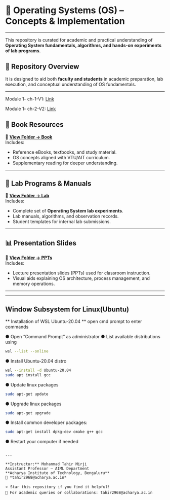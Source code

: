 # 🧠 Operating Systems (OS) – Concepts & Implementation
---
This repository is curated for academic and practical understanding of **Operating System fundamentals, algorithms, and hands-on experiments of lab programs**.
 
## 📘 Repository Overview
It is designed to aid both **faculty and students** in academic preparation, lab execution, and conceptual understanding of OS fundamentals.

---
Module 1- ch-1-V1: [Link](https://docs.google.com/presentation/d/1PkiFAAHL4q7UAi9jkXfaF31r-pfXwkL6/edit?usp=sharing&ouid=102189640680844426038&rtpof=true&sd=true)

Module 1- ch-2-V2: [Link](https://docs.google.com/presentation/d/1SzKSyyd4E6jatnVnZGukljUPfMLJCXCH/edit?usp=sharing&ouid=102189640680844426038&rtpof=true&sd=true)

## 📖 Book Resources

📂 **[View Folder → Book](https://github.com/TahirAcharya/OS/tree/main/Book)**  
Includes:
- Reference eBooks, textbooks, and study material.
- OS concepts aligned with VTU/AIT curriculum.
- Supplementary reading for deeper understanding.

---

## 🧪 Lab Programs & Manuals

📂 **[View Folder → Lab](https://github.com/TahirAcharya/OS/tree/main/Lab)**  
Includes:
- Complete set of **Operating System lab experiments**.
- Lab manuals, algorithms, and observation records.
- Student templates for internal lab submissions.

---

## 📊 Presentation Slides

📂 **[View Folder → PPTs](https://github.com/TahirAcharya/OS/tree/main/PPT\'s)**  
Includes:
- Lecture presentation slides (PPTs) used for classroom instruction.
- Visual aids explaining OS architecture, process management, and memory operations.

---


---
## Window Subsystem for Linux(Ubuntu)
** Installation of WSL Ubuntu-20.04 **
open cmd prompt to enter commands

● Open “Command Prompt” as administrator
● List available distributions using
```bash
wsl --list --online
```
● Install Ubuntu-20.04 distro 
```bash
wsl --install -d Ubuntu-20.04
sudo apt install gcc
```
● Update linux packages
```bash
sudo apt-get update
```
● Upgrade linux packages
```bash
sudo apt-get upgrade
```
● Install common developer packages:
```bash
sudo apt-get install dpkg-dev cmake g++ gcc
```
● Restart your computer if needed



```

---

**Instructor:** Mohammad Tahir Mirji  
Assistant Professor – AIML Department  
**Acharya Institute of Technology, Bengaluru**  
📧 *tahir2968@acharya.ac.in* 

⭐ Star this repository if you find it helpful!
📧 For academic queries or collaborations: tahir2968@acharya.ac.in


